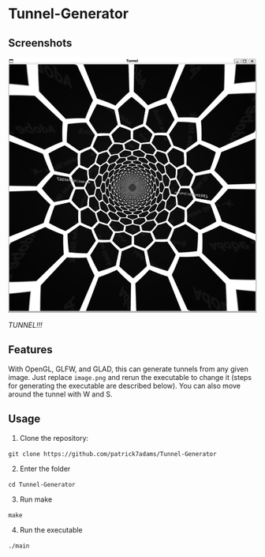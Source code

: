 # Tunnel-Generator

## Screenshots
![Tunnel](https://github.com/patrick7adams/Tunnel-Generator/blob/master/tunnel.png)

_TUNNEL!!!_
## Features
With OpenGL, GLFW, and GLAD, this can generate tunnels from any given image. Just replace `image.png` and rerun the executable to change it (steps for generating the executable are described below).
You can also move around the tunnel with W and S.

## Usage

1. Clone the repository:

`git clone https://github.com/patrick7adams/Tunnel-Generator`

2. Enter the folder

`cd Tunnel-Generator`

3. Run make

`make`

4. Run the executable

`./main`
